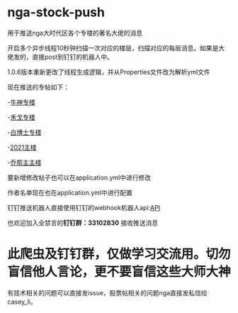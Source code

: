 # nga-stock-push

用于推送nga大时代区各个专楼的著名大佬的消息

开启多个异步线程10秒钟扫描一次对应的楼层，扫描对应的每层消息。如果是大佬发的，直接post到钉钉的机器人中。

1.0.6版本重新更改了线程生成逻辑，并从Properties文件改为解析yml文件

现在推送的专帖如下：

-[牛神专楼](https://bbs.nga.cn/read.php?tid=24913158)

-[禾戈专楼](https://bbs.nga.cn/read.php?tid=24900465)

-[白博士专楼](https://bbs.nga.cn/read.php?tid=24906978)

-[2021主楼](https://bbs.nga.cn/read.php?tid=24929430)

-[乔帮主主楼](https://bbs.nga.cn/read.php?tid=24929177)

要新增修改帖子也可以在application.yml中进行修改

作者名单现在也在application.yml中进行配置

钉钉推送机器人直接使用钉钉的webhook机器人api:[API](https://developers.dingtalk.com/document/app/custom-robot-access)

也欢迎加入全禁言的**钉钉群：33102830** 接收推送消息

# 此爬虫及钉钉群，仅做学习交流用。切勿盲信他人言论，更不要盲信这些大师大神

有技术相关的问题可以直接发issue，股票帖相关的问题nga直接发私信给 casey_li。
